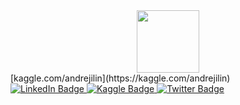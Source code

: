 <div id="header" align="center">
  <img src="https://media.giphy.com/media/M9gbBd9nbDrOTu1Mqx/giphy.gif" width="100"/>
</div>
[kaggle.com/andrejilin](https://kaggle.com/andrejilin)


<div id="badges">
  <a href="https://linkedin.com/in/андрей-ильин">
    <img src="https://img.shields.io/badge/LinkedIn-blue?style=for-the-badge&logo=linkedin&logoColor=white" alt="LinkedIn Badge"/>
  </a>
  <a href="your-youtube-URL">
    <img src="[https://img.shields.io/badge/YouTube-red?style=for-the-badge&logo=youtube&logoColor=white](https://avatars.mds.yandex.net/i?id=1c782369b9d4224655f644dc525f053c-5221488-images-thumbs&n=13)" alt="Kaggle Badge"/>
  </a>
  <a href="your-twitter-URL">
    <img src="https://img.shields.io/badge/Twitter-blue?style=for-the-badge&logo=twitter&logoColor=white" alt="Twitter Badge"/>
  </a>
</div>
